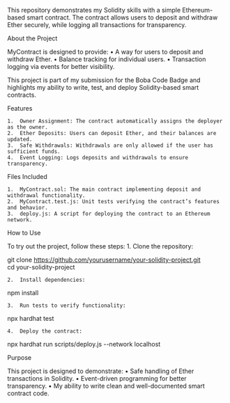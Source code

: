 This repository demonstrates my Solidity skills with a simple Ethereum-based smart contract. The contract allows users to deposit and withdraw Ether securely, while logging all transactions for transparency.

About the Project

MyContract is designed to provide:
	•	A way for users to deposit and withdraw Ether.
	•	Balance tracking for individual users.
	•	Transaction logging via events for better visibility.

This project is part of my submission for the Boba Code Badge and highlights my ability to write, test, and deploy Solidity-based smart contracts.

Features

	1.	Owner Assignment: The contract automatically assigns the deployer as the owner.
	2.	Ether Deposits: Users can deposit Ether, and their balances are updated.
	3.	Safe Withdrawals: Withdrawals are only allowed if the user has sufficient funds.
	4.	Event Logging: Logs deposits and withdrawals to ensure transparency.

Files Included

	1.	MyContract.sol: The main contract implementing deposit and withdrawal functionality.
	2.	MyContract.test.js: Unit tests verifying the contract’s features and behavior.
	3.	deploy.js: A script for deploying the contract to an Ethereum network.

How to Use

To try out the project, follow these steps:
	1.	Clone the repository:

git clone https://github.com/yourusername/your-solidity-project.git  
cd your-solidity-project  


	2.	Install dependencies:

npm install  


	3.	Run tests to verify functionality:

npx hardhat test  


	4.	Deploy the contract:

npx hardhat run scripts/deploy.js --network localhost  

Purpose

This project is designed to demonstrate:
	•	Safe handling of Ether transactions in Solidity.
	•	Event-driven programming for better transparency.
	•	My ability to write clean and well-documented smart contract code.

